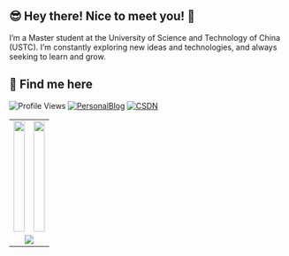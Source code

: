 ## 😎 Hey there! Nice to meet you! 👋

I’m a Master student at the University of Science and Technology of China (USTC). I’m constantly exploring new ideas and technologies, and always seeking to learn and grow.
  
## 🔗 Find me here
![Profile Views](https://komarev.com/ghpvc/?username=anda522)
[![PersonalBlog](https://img.shields.io/badge/Website-blue?style=flat&logo=logseq)](https://wyqz.top) 
[![CSDN](https://img.shields.io/badge/CSDN-gray?style=flat&logo=csdn)](https://blog.csdn.net/qq_50285142)

<table width="100%" align="center">
    <tr>
    <td width="50%"><a href="https://github.com/anda522">
        <picture>
            <source
              srcset="https://github-readme-stats.vercel.app/api?username=anda522&show_icons=true&hide_border=true&count_private=true&include_all_commits=true&bg_color=00000000&theme=dark"
              width="100%" height="200" media="(prefers-color-scheme: dark)" />
            <source
              srcset="https://github-readme-stats.vercel.app/api?username=anda522&show_icons=true&hide_border=true&count_private=true&include_all_commits=true&bg_color=00000000"
              width="100%" height="200" media="(prefers-color-scheme: light), (prefers-color-scheme: no-preference)" />
            <img src="https://github-readme-stats.vercel.app/api?username=anda522&show_icons=true&hide_border=true&count_private=true&include_all_commits=true&bg_color=00000000" width="100%" height="200" />
        </picture>
    </a></td>
    <td width="50%"><a href="https://github.com/anda522">
        <picture>
            <source
              srcset="https://github-readme-stats.vercel.app/api/top-langs/?username=anda522&hide_border=true&layout=compact&langs_count=8&bg_color=00000000&theme=dark"
              width="100%" height="200" media="(prefers-color-scheme: dark)" />
            <source
              srcset="https://github-readme-stats.vercel.app/api/top-langs/?username=anda522&hide_border=true&layout=compact&langs_count=8&bg_color=00000000"
              width="100%" height="200" media="(prefers-color-scheme: light), (prefers-color-scheme: no-preference)" />
            <img src="https://github-readme-stats.vercel.app/api/top-langs/?username=anda522&hide_border=true&layout=compact&langs_count=8&bg_color=00000000" width="100%" height="200" />
        </picture>
    </a></td>
    </tr>
    <tr>
        <td colspan="2" align="center"><a href="https://github.com/anda522">
        <picture>
            <source
              srcset="https://github-profile-trophy.vercel.app/?username=anda522&column=7&row=1&margin-w=8&no-bg=true&no-frame=true&theme=onedark"
              media="(prefers-color-scheme: dark)" />
            <source
              srcset="https://github-profile-trophy.vercel.app/?username=anda522&column=7&row=1&margin-w=8&no-bg=true&no-frame=true"
              media="(prefers-color-scheme: light), (prefers-color-scheme: no-preference)" />
            <img src="https://github-profile-trophy.vercel.app/?username=anda522&column=7&row=1&margin-w=8&no-bg=true&no-frame=true" />
        </picture>
        </a></td>
    </tr>
</table>